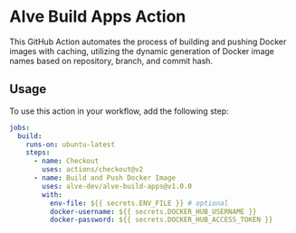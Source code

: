 # Alve Build Apps Action

This GitHub Action automates the process of building and pushing Docker images with caching, utilizing the dynamic generation of Docker image names based on repository, branch, and commit hash.

## Usage

To use this action in your workflow, add the following step:

```yaml
jobs:
  build:
    runs-on: ubuntu-latest
    steps:
      - name: Checkout
        uses: actions/checkout@v2
      - name: Build and Push Docker Image
        uses: alve-dev/alve-build-apps@v1.0.0
        with:
          env-file: ${{ secrets.ENV_FILE }} # optional
          docker-username: ${{ secrets.DOCKER_HUB_USERNAME }}
          docker-password: ${{ secrets.DOCKER_HUB_ACCESS_TOKEN }}
```
